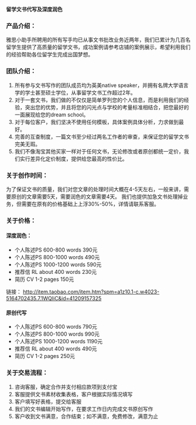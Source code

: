 **留学文书代写及深度润色**

### 产品介绍：

雅思小助手所聘用的所有写手均已从事文书批改业务近两年，我们已累计为几百名留学生提供了高质量的留学文书，成功案例请参考店铺的案例展示，希望利用我们的经验帮助各位留学生完成出国梦想。

### 团队介绍：

1. 所有参与文书写作的团队成员均为英美native speaker，并拥有名牌大学语言学的学士甚至硕士学位，从事留学文书工作超过2年。
2. 对于一套文书，我们做的不仅仅是简单罗列您的个人信息，而是利用我们的经验，突出您的优势，并且将您的闪光点与学校的考量标准相结合，把您最好的一面展现给您的dream school。
3. 对于每位客户，我们坚决不使用任何模板，具体案例具体分析，力求做到最好。
4. 完善的互查制度，一篇文书至少经过两名工作者的审查，来保证您的留学文书完美无瑕。
5. 我们不像淘宝其他买家一样对于任何文书，无论修改或者原创都统一定价，我们实行差异化定价制度，提供给您最高的性价比。

### 关于创作时间：

为了保证文书的质量，我们对您文章的处理时间大概在4-5天左右，一般来讲，需要原创的文章需要5天，需要润色的文章需要4天。
我们也提供加急文书处理掉业务，但需要在原有的价格基础上上浮30%-50%，详情请联系客服。

### 关于价格：

#### 深度润色：

- 个人陈述PS 600-800 words 390元
- 个人陈述PS 800-1000 words 490元
- 个人陈述PS 1000-1200 words 590元
- 推荐信 RL about 400 words 230元
- 简历 CV 1-2 pages 150元

链接：
<a href="http://item.taobao.com/item.htm?spm=a1z10.1-c.w4023-5164702435.7.1WQIiC&id=41209157325" target="_blank">
  http://item.taobao.com/item.htm?spm=a1z10.1-c.w4023-5164702435.7.1WQIiC&id=41209157325
</a>

#### 原创代写

- 个人陈述PS 600-800 words 790元
- 个人陈述PS 800-1000 words 990元
- 个人陈述PS 1000-1200 words 1190元
- 推荐信 RL about 400 words 490元
- 简历 CV 1-2 pages 250元

### 关于交易流程：

1. 咨询客服，确定合作并支付相应款项到支付宝
2. 客服提供文书素材收集表格，客户根据实际情况填写
3. 客户填写好表格，提交给客服
4. 我们的文书编辑开始写作，在要求工作日内完成文书原创写作
5. 客户收到文书满意，合作结束；如不满意，免费修改，满意为止
